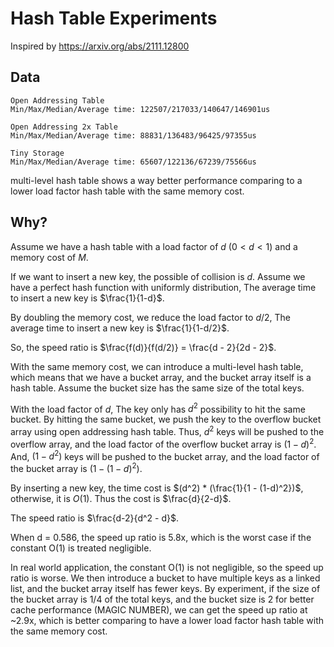 # Hash Table Experiments

Inspired by https://arxiv.org/abs/2111.12800

## Data

```
Open Addressing Table
Min/Max/Median/Average time: 122507/217033/140647/146901us

Open Addressing 2x Table
Min/Max/Median/Average time: 88831/136483/96425/97355us

Tiny Storage
Min/Max/Median/Average time: 65607/122136/67239/75566us
```

multi-level hash table shows a way better performance comparing to a lower load factor hash table with the same memory cost.


## Why?

Assume we have a hash table with a load factor of $d$ ($0 < d < 1$) and a memory cost of $M$.

If we want to insert a new key, the possible of collision is $d$.
Assume we have a perfect hash function with uniformly distribution,
The average time to insert a new key is $\frac{1}{1-d}$.

By doubling the memory cost, we reduce the load factor to $d/2$,
The average time to insert a new key is $\frac{1}{1-d/2}$.

So, the speed ratio is $\frac{f(d)}{f(d/2)} = \frac{d - 2}{2d - 2}$.

With the same memory cost, we can introduce a multi-level hash table,
which means that we have a bucket array, and the bucket array itself is a hash table.
Assume the bucket size has the same size of the total keys.

With the load factor of $d$, The key only has $d^2$ possibility to hit the same bucket.
By hitting the same bucket, we push the key to the overflow bucket array using open addressing hash table.
Thus, $d^2$ keys will be pushed to the overflow array, and the load factor of the overflow bucket array is $(1-d)^2$.
And, $(1-d^2)$ keys will be pushed to the bucket array, and the load factor of the bucket array is $(1-(1-d)^2)$.

By inserting a new key, the time cost is $(d^2) * (\frac{1}{1 - (1-d)^2})$, otherwise, it is $O(1)$.
Thus the cost is $\frac{d}{2-d}$.

The speed ratio is $\frac{d-2}{d^2 - d}$.

When d = 0.586, the speed up ratio is 5.8x, which is the worst case if the constant O(1) is treated negligible.

In real world application, the constant O(1) is not negligible, so the speed up ratio is worse.
We then introduce a bucket to have multiple keys as a linked list, and the bucket array itself has fewer keys.
By experiment, if the size of the bucket array is 1/4 of the total keys,
and the bucket size is 2 for better cache performance (MAGIC NUMBER),
we can get the speed up ratio at ~2.9x,
which is better comparing to have a lower load factor hash table with the same memory cost.
